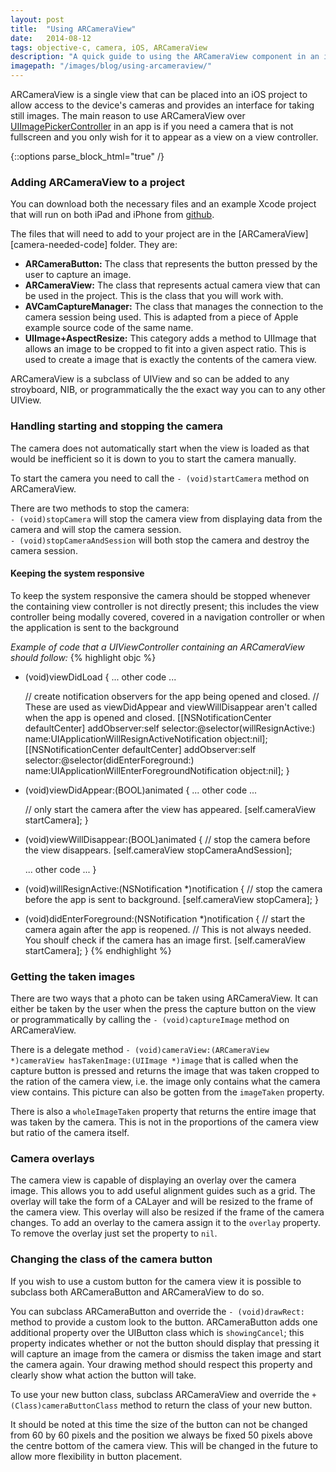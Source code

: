 ```yaml
---
layout: post
title:  "Using ARCameraView"
date:   2014-08-12
tags: objective-c, camera, iOS, ARCameraView
description: "A quick guide to using the ARCameraView component in an iOS project."
imagepath: "/images/blog/using-arcameraview/"
---
```



ARCameraView is a single view that can be placed into an iOS project to allow access to the device's cameras and provides an interface for taking still images. The main reason to use ARCameraView over [UIImagePickerController][apple-camera] in an app is if you need a camera that is not fullscreen and you only wish for it to appear as a view on a view controller.

<!--- <img src="{{ "camera-view.png" | prepend: page.imagepath | prepend: site.baseurl }}" width="400px" /> -->


{::options parse_block_html="true" /}

### Adding ARCameraView to a project
You can download both the necessary files and an example Xcode project that will run on both iPad and iPhone from [github][camera-project].

<div class="hi">
The files that will need to add to your project are in the [ARCameraView][camera-needed-code] folder. They are:

 *  **ARCameraButton:** The class that represents the button pressed by the user to capture an image.
 *  **ARCameraView:** The class that represents actual camera view that can be used in the project. This is the class that you will work with.
 *  **AVCamCaptureManager:** The class that manages the connection to the camera session being used. This is adapted from a piece of Apple example source code of the same name.
 *  **UIImage+AspectResize:** This category adds a method to UIImage that allows an image to be cropped to fit into a given aspect ratio. This is used to create a image that is exactly the contents of the camera view.
</div>

ARCameraView is a subclass of UIView and so can be added to any stroyboard, NIB, or programmatically the the exact way you can to any other UIView. 

### Handling starting and stopping the camera
The camera does not automatically start when the view is loaded as that would be inefficient so it is down to you to start the camera manually.

To start the camera you need to call the `- (void)startCamera` method on ARCameraView.

There are two methods to stop the camera:<br>
`- (void)stopCamera` will stop the camera view from displaying data from the camera and will stop the camera session. <br>
`- (void)stopCameraAndSession` will both stop the camera and destroy the camera session.

#### Keeping the system responsive
To keep the system responsive the camera should be stopped whenever the containing view controller is not directly present; this includes the view controller being modally covered, covered in a navigation controller or when the application is sent to the background

_Example of code that a UIViewController containing an ARCameraView should follow:_
{% highlight objc %}
- (void)viewDidLoad
{
    ... other code ...

    // create notification observers for the app being opened and closed.
    // These are used as viewDidAppear and viewWillDisappear aren't called when the app is opened and closed.
    [[NSNotificationCenter defaultCenter] addObserver:self
                                             selector:@selector(willResignActive:)
                                                 name:UIApplicationWillResignActiveNotification
                                               object:nil];
    [[NSNotificationCenter defaultCenter] addObserver:self
                                             selector:@selector(didEnterForeground:)
                                                 name:UIApplicationWillEnterForegroundNotification
                                               object:nil];
}

- (void)viewDidAppear:(BOOL)animated
{
    ... other code ...

    // only start the camera after the view has appeared.
    [self.cameraView startCamera];
}

- (void)viewWillDisappear:(BOOL)animated
{
    // stop the camera before the view disappears.
    [self.cameraView stopCameraAndSession];

    ... other code ...
}

- (void)willResignActive:(NSNotification *)notification
{
    // stop the camera before the app is sent to background.
    [self.cameraView stopCamera];
}

- (void)didEnterForeground:(NSNotification *)notification
{
    // start the camera again after the app is reopened. 
    // This is not always needed. You shoulf check if the camera has an image first.
    [self.cameraView startCamera];
}
{% endhighlight %}



### Getting the taken images
There are two ways that a photo can be taken using ARCameraView. It can either be taken by the user when the press the capture button on the view or programmatically by calling the `- (void)captureImage` method on ARCameraView.

There is a delegate method `- (void)cameraView:(ARCameraView *)cameraView hasTakenImage:(UIImage *)image` that is called when the capture button is pressed and returns the image that was taken cropped to the ration of the camera view, i.e. the image only contains what the camera view contains. This picture can also be gotten from the `imageTaken` property.

There is also a `wholeImageTaken` property that returns the entire image that was taken by the camera. This is not in the proportions of the camera view but ratio of the camera itself.

### Camera overlays
The camera view is capable of displaying an overlay over the camera image. This allows you to add useful alignment guides such as a grid.
The overlay will take the form of a CALayer and will be resized to the frame of the camera view. This overlay will also be resized if the frame of the camera changes.
To add an overlay to the camera assign it to the `overlay` property. To remove the overlay just set the property to `nil`.

### Changing the class of the camera button
If you wish to use a custom button for the camera view it is possible to subclass both ARCameraButton and ARCameraView to do so.

You can subclass ARCameraButton and override the `- (void)drawRect:` method to provide a custom look to the button. ARCameraButton adds one additional property over the UIButton class which is `showingCancel`; this property indicates whether or not the button should display that pressing it will capture an image from the camera or dismiss the taken image and start the camera again. Your drawing method should respect this property and clearly show what action the button will take.

To use your new button class, subclass ARCameraView and override the `+ (Class)cameraButtonClass` method to return the class of your new button.

<div class="note">
It should be noted at this time the size of the button can not be changed from 60 by 60 pixels and the position we always be fixed 50 pixels above the centre bottom of the camera view. This will be changed in the future to allow more flexibility in button placement.
</div>


[apple-camera]: https://developer.apple.com/library/ios/documentation/uikit/reference/UIImagePickerController_Class/UIImagePickerController/UIImagePickerController.html
[camera-project]:   https://github.com/aderussell/ARCameraView
[camera-needed-code]: https://github.com/aderussell/ARCameraView/tree/master/ARCameraView